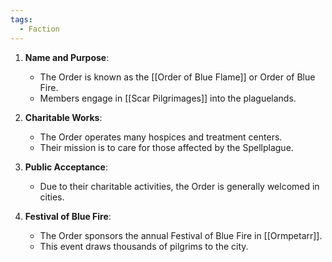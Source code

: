 ```yaml
---
tags:
  - Faction
---
```

1. **Name and Purpose**:
   - The Order is known as the [[Order of Blue Flame]] or Order of Blue Fire.
   - Members engage in [[Scar Pilgrimages]] into the plaguelands.

2. **Charitable Works**:
   - The Order operates many hospices and treatment centers.
   - Their mission is to care for those affected by the Spellplague.

3. **Public Acceptance**:
   - Due to their charitable activities, the Order is generally welcomed in cities.

4. **Festival of Blue Fire**:
   - The Order sponsors the annual Festival of Blue Fire in [[Ormpetarr]].
   - This event draws thousands of pilgrims to the city.